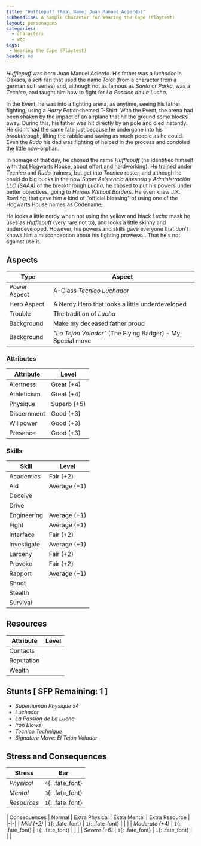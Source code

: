 ```yaml
---
title: "Hufflepuff (Real Name: Juan Manuel Acierdo)"
subheadline: A Sample Character for Wearing the Cape (Playtest)
layout: personagens
categories:
  - characters
  - wtc
tags:
 - Wearing the Cape (Playtest)
header: no
---
```


_Hufflepuff_ was born Juan Manuel Acierdo. His father was a _luchador_ in Oaxaca, a scifi fan that used the name _Tolot_ (from a character from a german scifi series) and, although not as famous as _Santo_ or _Parka_, was a _Tecnico_, and taught him how to fight for _La Passion de La Lucha_. 

In the Event, he was into a fighting arena, as anytime, seeing his father fighting, using a _Harry Potter_-themed T-Shirt. With the Event, the arena had been shaken by the impact of an airplane that hit the ground some blocks away. During this, his father was hit directly by an pole and died instantly. He didn't had the same fate just because he undergone into his _breakthrough_, lifting the rabble and saving as much people as he could. Even the _Rudo_ his dad was fighting of helped in the process and condoled the little now-orphan.

In homage of that day, he chosed the name _Hufflepuff_ (he identified himself with that Hogwarts House, about effort and hardworking). He trained under _Tecnico_ and _Rudo_ trainers, but get into _Tecnico_ roster, and although he could do big bucks in the now _Super Asistencia Asesoría y Administración LLC (SAAA)_ of the breakthrough _Lucha_, he chosed to put his powers under better objectives, going to _Heroes Without Borders_. He even knew J.K. Rowling, that gave him a kind of "official blessing" of using one of the Hogwarts House names as Codename;

He looks a little nerdy when not using the yellow and black _Lucha_ mask he uses as _Hufflepuff_ (very rare not to), and looks a little skinny and underdeveloped. However, his powers and skills gave everyone that don't knows him a misconception about his fighting prowess... That he's not against use it.

## Aspects

| Type | Aspect |
|-|-|
| Power Aspect | A-Class _Tecnico Luchador_ |
| Hero Aspect | A Nerdy Hero that looks a little underdeveloped |
| Trouble  | The tradition of _Lucha_ |
| Background | Make my deceased father proud |
| Background | _"Lo Tejón Volador"_ (The Flying Badger) - My Special move |

### Attributes

| Attribute | Level |
|-|-|
| Alertness | Great (+4) | 
| Athleticism | Great (+4) |
| Physique | Superb (+5) |
| Discernment |  Good (+3) |
| Willpower | Good (+3) |
| Presence |  Good (+3) |

### Skills

| Skill | Level |
|-|-|
| Academics | Fair (+2) | 
| Aid |  Average (+1) | 
| Deceive | |
| Drive |  |
| Engineering | Average (+1) | 
| Fight |  Average (+1) |  
| Interface | Fair (+2) |
| Investigate | Average (+1) |
| Larceny | Fair (+2) | 
| Provoke | Fair (+2) |
| Rapport | Average (+1) |
| Shoot |  | 
| Stealth | | 
| Survival |   | 

## Resources

| Attribute | Level |
|-|-|
| Contacts | |
| Reputation | |
| Wealth | |

## Stunts [ SFP Remaining: 1 ]

+ _Superhuman Physique_ x4
+ _Luchador_
+ _La Passion de La Lucha_
+ _Iron Blows_
+ _Tecnico Technique_
+ _Signature Move: El Tejón Volador_

## Stress and Consequences

| Stress | Bar |
|-|-|
| _Physical_ | `4`{: .fate_font} |
| _Mental_ | `3`{: .fate_font} |
| _Resources_ | `1`{: .fate_font} |

| Consequences | Normal | Extra Physical | Extra Mental | Extra Resource |
|-|-|
| _Mild (+2)_ |  `1`{: .fate_font} | `1`{: .fate_font} | | |
| _Moderate (+4)_ | `1`{: .fate_font} | `1`{: .fate_font} | | | 
| _Severe (+6)_ | `1`{: .fate_font} | `1`{: .fate_font} | | |
